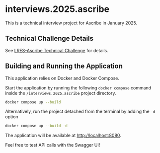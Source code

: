 # interviews.2025.ascribe
This is a technical interview project for Ascribe in January 2025.

## Technical Challenge Details

See [LRES-Ascribe Technical Challenge](docs/Ascribe_Technical_Challenge.md) for details.

## Building and Running the Application

This application relies on Docker and Docker Compose. 

Start the application by running the following `docker compose` command inside the `/interviews.2025.ascribe` project directory.

```sh
docker compose up --build
```

Alternatively, run the project detached from the terminal by adding the `-d` option

```sh
docker compose up --build -d
```

The application will be available at <http://localhost:8080>. 

Feel free to test API calls with the Swagger UI!
